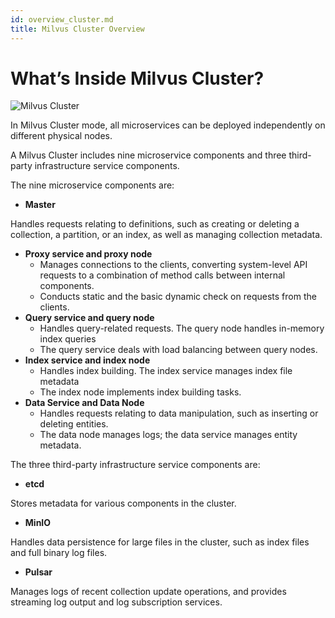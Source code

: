 ```yaml
---
id: overview_cluster.md
title: Milvus Cluster Overview
---
```

# What’s Inside Milvus Cluster?

![Milvus Cluster]({{images.assets/cluster_host.jpg}})

In Milvus Cluster mode, all microservices can be deployed independently on different physical nodes.

A Milvus Cluster includes nine microservice components and three third-party infrastructure service components.

The nine microservice components are:

- **Master**

Handles requests relating to definitions, such as creating or deleting a collection, a partition, or an index, as well as managing collection metadata.

- **Proxy service and proxy node**
  - Manages connections to the clients, converting system-level API requests to a combination of method calls between internal components.
  - Conducts static and the basic dynamic check on requests from the clients.
- **Query service and query node**
  - Handles query-related requests. The query node handles in-memory index queries
  - The query service deals with load balancing between query nodes.
- **Index service and index node**
  - Handles index building. The index service manages index file metadata
  - The index node implements index building tasks.
- **Data Service and Data Node**
  - Handles requests relating to data manipulation, such as inserting or deleting entities. 
  - The data node manages logs; the data service manages entity metadata.

The three third-party infrastructure service components are:

- **etcd**

Stores metadata for various components in the cluster.

- **MinIO**

Handles data persistence for large files in the cluster, such as index files and full binary log files.

- **Pulsar**

Manages logs of recent collection update operations, and provides streaming log output and log subscription services.